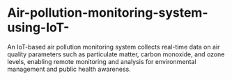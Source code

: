 # Air-pollution-monitoring-system-using-IoT-
An IoT-based air pollution monitoring system collects real-time data on air quality parameters such as particulate matter, carbon monoxide, and ozone levels, enabling remote monitoring and analysis for environmental management and public health awareness.
